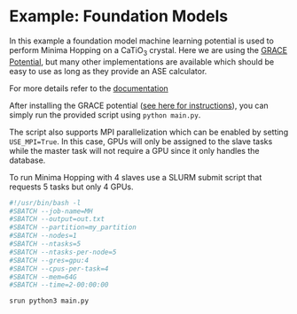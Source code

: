 # Example: Foundation Models
In this example a foundation model machine learning potential is used to perform Minima Hopping on a $\mathrm{CaTiO_3}$ crystal. 
Here we are using the [GRACE Potential](https://doi.org/10.1103/PhysRevX.14.021036), but many other implementations are available which should be easy to use as long as they provide an ASE calculator. 

For more details refer to the [documentation](https://python-minima-hopping.readthedocs.io/en/latest/EXAMPLES/foundation_models.html)

After installing the GRACE potential ([see here for instructions](https://gracemaker.readthedocs.io/en/latest/gracemaker/install/)), you can simply run the provided script using `python main.py`.

The script also supports MPI parallelization which can be enabled by setting `USE_MPI=True`. 
In this case, GPUs will only be assigned to the slave tasks while the master task will not require a GPU since it only handles the database. 

To run Minima Hopping with 4 slaves use a SLURM submit script that requests 5 tasks but only 4 GPUs.
```bash
#!/usr/bin/bash -l
#SBATCH --job-name=MH
#SBATCH --output=out.txt
#SBATCH --partition=my_partition
#SBATCH --nodes=1
#SBATCH --ntasks=5
#SBATCH --ntasks-per-node=5
#SBATCH --gres=gpu:4
#SBATCH --cpus-per-task=4
#SBATCH --mem=64G
#SBATCH --time=2-00:00:00

srun python3 main.py
```
